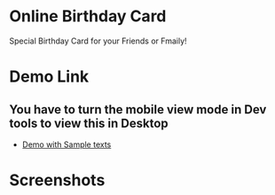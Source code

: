 
# Online Birthday Card 
Special Birthday Card for your Friends or Fmaily!

# Demo Link 
## You have to turn the mobile view mode in Dev tools to view this in Desktop

- <a href="https://jkloud.uk/sample-bday" target="_blank">Demo with Sample texts</a> 

# Screenshots


